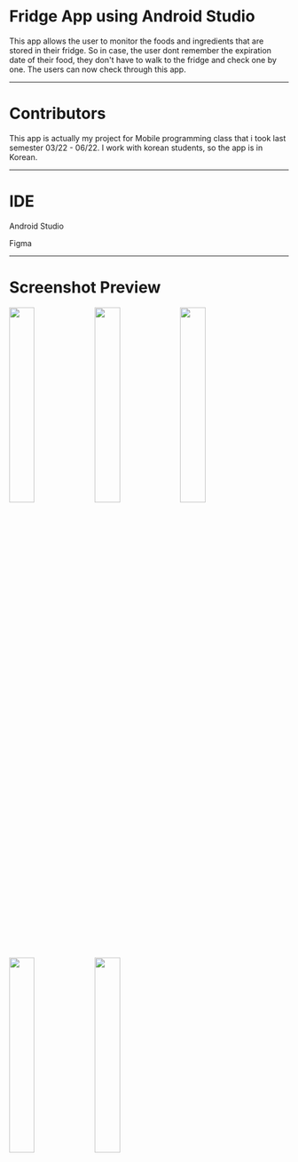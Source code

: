 # Fridge App using Android Studio

This app allows the user to monitor the foods and ingredients that are stored in their fridge. So in case, the user dont remember the expiration date of their food, they don't have to walk to the fridge and check one by one. The users can now check through this app.

--------------------
# Contributors

This app is actually my project for Mobile programming class that i took last semester 03/22 - 06/22. I work with korean students, so the app is in Korean.

--------------------
# IDE

 Android Studio 
 
 Figma
 
 --------------------
# Screenshot Preview

<img align ="left" width = "30%" src ="https://user-images.githubusercontent.com/57553676/177763464-394b1a44-2584-43fc-930a-aba2fc0fc000.png"/>
<img align ="left" width = "30%" src ="https://user-images.githubusercontent.com/57553676/177763469-83c85f0c-77c5-4431-8e39-236b88d5b246.png"/>
<img align ="left" width = "30%" src ="https://user-images.githubusercontent.com/57553676/177763460-24fe1173-e46c-437d-a90d-88959244fa20.png"/>
<img align ="left" width = "30%" src ="https://user-images.githubusercontent.com/57553676/177763466-128548be-dc5f-4bca-b21e-3b1e7eccab61.png"/>
<img align ="left" width = "30%" src ="https://user-images.githubusercontent.com/57553676/177763468-b353b18f-8bdd-41ae-835d-5cf2edc72396.png"/>
